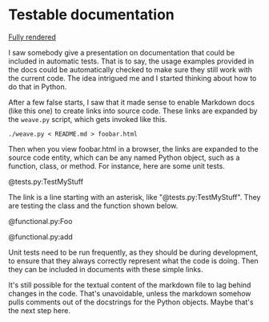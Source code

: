 # Testable documentation

[Fully rendered](http://htmlpreview.github.io/?https://github.com/wware/python-hacks/blob/master/test_doc/w.html)

I saw somebody give a presentation on documentation that could be included
in automatic tests. That is to say, the usage examples provided in the docs
could be automatically checked to make sure they still work with the current
code. The idea intrigued me and I started thinking about how to do that in
Python.

After a few false starts, I saw that it made sense to enable Markdown docs
(like this one) to create links into source code. These links are expanded
by the `weave.py` script, which gets invoked like this.

    ./weave.py < README.md > foobar.html

Then when you view foobar.html in a browser, the links are expanded to the
source code entity, which can be any named Python object, such as a function,
class, or method. For instance, here are some unit tests.

@tests.py:TestMyStuff

The link is a line starting with an asterisk, like "@tests.py:TestMyStuff".
They are testing the class and the function shown below.

@functional.py:Foo

@functional.py:add

Unit tests need to be run frequently, as they should be during development,
to ensure that they always correctly represent what the code is doing. Then
they can be included in documents with these simple links.

It's still possible for the textual content of the markdown file to lag
behind changes in the code. That's unavoidable, unless the markdown somehow
pulls comments out of the docstrings for the Python objects. Maybe that's
the next step here.

